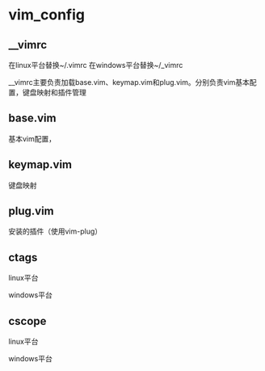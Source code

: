 # vim_config
## __vimrc
在linux平台替换~/.vimrc
在windows平台替换~/_vimrc

__vimrc主要负责加载base.vim、keymap.vim和plug.vim。分别负责vim基本配置，键盘映射和插件管理

## base.vim
基本vim配置，
## keymap.vim
键盘映射
## plug.vim
安装的插件（使用vim-plug）

## ctags
linux平台


windows平台

## cscope
linux平台

windows平台